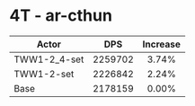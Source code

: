 # 4T - ar-cthun
| Actor | DPS | Increase |
|---|:---:|:---:|
|TWW1-2_4-set|2259702|3.74%|
|TWW1-2-set|2226842|2.24%|
|Base|2178159|0.00%|
